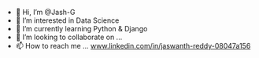 - 👋 Hi, I’m @Jash-G
- 👀 I’m interested in Data Science
- 🌱 I’m currently learning Python & Django
- 💞️ I’m looking to collaborate on ...
- 📫 How to reach me ... www.linkedin.com/in/jaswanth-reddy-08047a156

<!---
Jash-G/Jash-G is a ✨ special ✨ repository because its `README.md` (this file) appears on your GitHub profile.
You can click the Preview link to take a look at your changes.
--->
